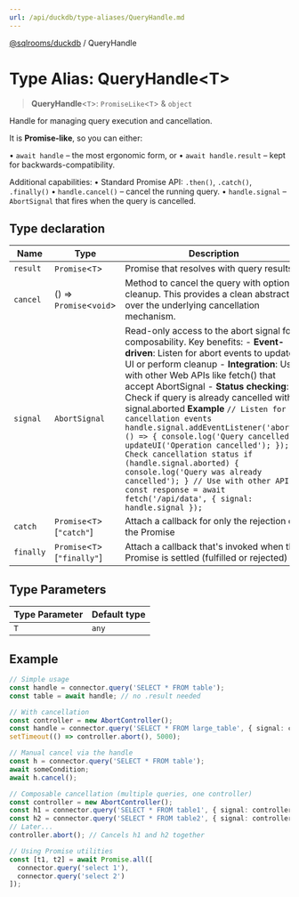 ```yaml
---
url: /api/duckdb/type-aliases/QueryHandle.md
---
```

[@sqlrooms/duckdb](../index.md) / QueryHandle

# Type Alias: QueryHandle\<T>

> **QueryHandle**<`T`>: `PromiseLike`<`T`> & `object`

Handle for managing query execution and cancellation.

It is **Promise-like**, so you can either:

• `await handle` – the most ergonomic form, or
• `await handle.result` – kept for backwards-compatibility.

Additional capabilities:
• Standard Promise API: `.then()`, `.catch()`, `.finally()`
• `handle.cancel()` – cancel the running query.
• `handle.signal` – `AbortSignal` that fires when the query is cancelled.

## Type declaration

| Name | Type | Description |
| ------ | ------ | ------ |
| `result` | `Promise`<`T`> | Promise that resolves with query results |
| `cancel` | () => `Promise`<`void`> | Method to cancel the query with optional cleanup. This provides a clean abstraction over the underlying cancellation mechanism. |
| `signal` | `AbortSignal` | Read-only access to the abort signal for composability. Key benefits: - **Event-driven**: Listen for abort events to update UI or perform cleanup - **Integration**: Use with other Web APIs like fetch() that accept AbortSignal - **Status checking**: Check if query is already cancelled with signal.aborted **Example** `// Listen for cancellation events handle.signal.addEventListener('abort', () => { console.log('Query cancelled'); updateUI('Operation cancelled'); }); // Check cancellation status if (handle.signal.aborted) { console.log('Query was already cancelled'); } // Use with other APIs const response = await fetch('/api/data', { signal: handle.signal });` |
| `catch` | `Promise`<`T`>\[`"catch"`] | Attach a callback for only the rejection of the Promise |
| `finally` | `Promise`<`T`>\[`"finally"`] | Attach a callback that's invoked when the Promise is settled (fulfilled or rejected) |

## Type Parameters

| Type Parameter | Default type |
| ------ | ------ |
| `T` | `any` |

## Example

```typescript
// Simple usage
const handle = connector.query('SELECT * FROM table');
const table = await handle; // no .result needed

// With cancellation
const controller = new AbortController();
const handle = connector.query('SELECT * FROM large_table', { signal: controller.signal });
setTimeout(() => controller.abort(), 5000);

// Manual cancel via the handle
const h = connector.query('SELECT * FROM table');
await someCondition;
await h.cancel();

// Composable cancellation (multiple queries, one controller)
const controller = new AbortController();
const h1 = connector.query('SELECT * FROM table1', { signal: controller.signal });
const h2 = connector.query('SELECT * FROM table2', { signal: controller.signal });
// Later...
controller.abort(); // Cancels h1 and h2 together

// Using Promise utilities
const [t1, t2] = await Promise.all([
  connector.query('select 1'),
  connector.query('select 2')
]);
```
